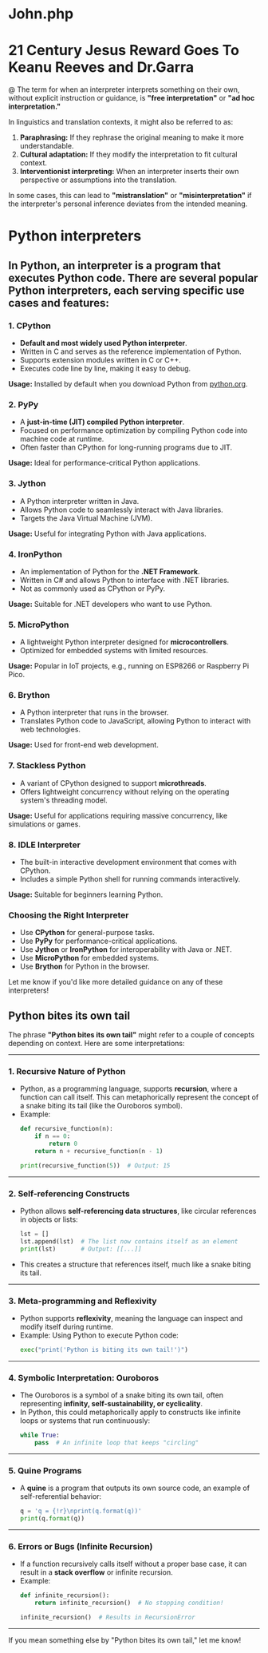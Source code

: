 # John.php

# 21 Century Jesus Reward Goes To Keanu Reeves and Dr.Garra

@
The term for when an interpreter interprets something on their own, without explicit instruction or guidance, is **"free interpretation"** or **"ad hoc interpretation."**

In linguistics and translation contexts, it might also be referred to as:

1. **Paraphrasing:** If they rephrase the original meaning to make it more understandable.
2. **Cultural adaptation:** If they modify the interpretation to fit cultural context.
3. **Interventionist interpreting:** When an interpreter inserts their own perspective or assumptions into the translation.

In some cases, this can lead to **"mistranslation"** or **"misinterpretation"** if the interpreter's personal inference deviates from the intended meaning.


# Python interpreters

## In Python, an **interpreter** is a program that executes Python code. There are several popular Python interpreters, each serving specific use cases and features:

### 1. **CPython**
   - **Default and most widely used Python interpreter**.
   - Written in C and serves as the reference implementation of Python.
   - Supports extension modules written in C or C++.
   - Executes code line by line, making it easy to debug.

   **Usage:** Installed by default when you download Python from [python.org](https://python.org).

### 2. **PyPy**
   - A **just-in-time (JIT) compiled Python interpreter**.
   - Focused on performance optimization by compiling Python code into machine code at runtime.
   - Often faster than CPython for long-running programs due to JIT.

   **Usage:** Ideal for performance-critical Python applications.

### 3. **Jython**
   - A Python interpreter written in Java.
   - Allows Python code to seamlessly interact with Java libraries.
   - Targets the Java Virtual Machine (JVM).

   **Usage:** Useful for integrating Python with Java applications.

### 4. **IronPython**
   - An implementation of Python for the **.NET Framework**.
   - Written in C# and allows Python to interface with .NET libraries.
   - Not as commonly used as CPython or PyPy.

   **Usage:** Suitable for .NET developers who want to use Python.

### 5. **MicroPython**
   - A lightweight Python interpreter designed for **microcontrollers**.
   - Optimized for embedded systems with limited resources.

   **Usage:** Popular in IoT projects, e.g., running on ESP8266 or Raspberry Pi Pico.

### 6. **Brython**
   - A Python interpreter that runs in the browser.
   - Translates Python code to JavaScript, allowing Python to interact with web technologies.

   **Usage:** Used for front-end web development.

### 7. **Stackless Python**
   - A variant of CPython designed to support **microthreads**.
   - Offers lightweight concurrency without relying on the operating system's threading model.

   **Usage:** Useful for applications requiring massive concurrency, like simulations or games.

### 8. **IDLE Interpreter**
   - The built-in interactive development environment that comes with CPython.
   - Includes a simple Python shell for running commands interactively.

   **Usage:** Suitable for beginners learning Python.

### Choosing the Right Interpreter
- Use **CPython** for general-purpose tasks.
- Use **PyPy** for performance-critical applications.
- Use **Jython** or **IronPython** for interoperability with Java or .NET.
- Use **MicroPython** for embedded systems.
- Use **Brython** for Python in the browser.

Let me know if you'd like more detailed guidance on any of these interpreters!

## Python bites its own tail


The phrase **"Python bites its own tail"** might refer to a couple of concepts depending on context. Here are some interpretations:

---

### 1. **Recursive Nature of Python**
   - Python, as a programming language, supports **recursion**, where a function can call itself. This can metaphorically represent the concept of a snake biting its tail (like the Ouroboros symbol).
   - Example:
     ```python
     def recursive_function(n):
         if n == 0:
             return 0
         return n + recursive_function(n - 1)

     print(recursive_function(5))  # Output: 15
     ```

---

### 2. **Self-referencing Constructs**
   - Python allows **self-referencing data structures**, like circular references in objects or lists:
     ```python
     lst = []
     lst.append(lst)  # The list now contains itself as an element
     print(lst)       # Output: [[...]]
     ```
   - This creates a structure that references itself, much like a snake biting its tail.

---

### 3. **Meta-programming and Reflexivity**
   - Python supports **reflexivity**, meaning the language can inspect and modify itself during runtime.
   - Example: Using Python to execute Python code:
     ```python
     exec("print('Python is biting its own tail!')")
     ```

---

### 4. **Symbolic Interpretation: Ouroboros**
   - The Ouroboros is a symbol of a snake biting its own tail, often representing **infinity, self-sustainability, or cyclicality**.
   - In Python, this could metaphorically apply to constructs like infinite loops or systems that run continuously:
     ```python
     while True:
         pass  # An infinite loop that keeps "circling"
     ```

---

### 5. **Quine Programs**
   - A **quine** is a program that outputs its own source code, an example of self-referential behavior:
     ```python
     q = 'q = {!r}\nprint(q.format(q))'
     print(q.format(q))
     ```

---

### 6. **Errors or Bugs (Infinite Recursion)**
   - If a function recursively calls itself without a proper base case, it can result in a **stack overflow** or infinite recursion.
   - Example:
     ```python
     def infinite_recursion():
         return infinite_recursion()  # No stopping condition!

     infinite_recursion()  # Results in RecursionError
     ```

---

If you mean something else by "Python bites its own tail," let me know!
